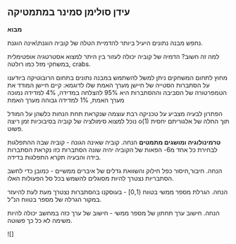 עידן סולימן
**סמינר במתמטיקה**
---
**מבוא**

נחפש מבנה נתונים היעיל ביותר להדמיית הטלה של קוביה הוגנת\אינה הוגנת.

למה זה חשוב? הדמיה של קוביה יכולה לעזור בין היתר למצוא אסטרטגיה אופטימלית במשחקי מזל כמו רולטה, crabs.

מחוץ לתחום המשחקים ניתן למשל להשתמש במבנה נתונים בתחום הרובוטיקה ביודענו על הסתברות הסטייה של חיישן מערך האמת שלו לדוגמא: קיים חיישן המודד את הטמפרטורה של הסביבה וההסתברות היא 95% להצלחה במדידה, 4% למדידה נמוכה מערך האמת, 1% למדידה גבוהה מערך האמת 

הפתרון לבעיה מצביע על טכניקה רבת עוצמה שנקראת תחת הנחות כלשהן על המודל נוכל למצוא סימולציה של קוביה בסיבוכיות זמן ריצה o(1) תוך החלה של אלגוריתם יחסית פשוט.

**טרמינולוגיה ומושגים מתמטים**
הנחה. קוביה שאינה הגונה - קוביה שבה ההתפלגות לבחירת כל אחד מ6- הפאות של הקוביה יהיה שונה הסתברות כזו נקראת הסתברות בידה והבעיה תקרא התפלגות בדידה.

הנחה. חיבור,חיסור כפל חילוק והשוואת גדלים של איברים ממשיים - כמובן כדי לחשב הסתבריות נצטרך להיות מסוגלים להשמש בכל סל הפעולות האלו.

הנחה. הגרלת מספר ממשי בטווח (0,1] - בעוסקנו בהסתברות נצטרך מעת לעת להיעזר במקור הגרלה של מספר בטווח הנ“ל.

הנחה. חישוב ערך תחתון של מספר ממשי - חישוב של ערך כזה במחשב יכולה להיות משימה לא כל כך פשוטה.

![]


